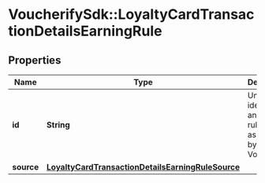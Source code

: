 # VoucherifySdk::LoyaltyCardTransactionDetailsEarningRule

## Properties

| Name | Type | Description | Notes |
| ---- | ---- | ----------- | ----- |
| **id** | **String** | Unique identifier of an earning rule, assigned by Voucherify. | [optional] |
| **source** | [**LoyaltyCardTransactionDetailsEarningRuleSource**](LoyaltyCardTransactionDetailsEarningRuleSource.md) |  | [optional] |

